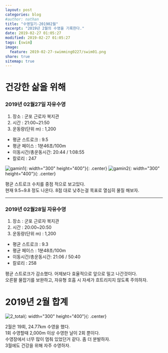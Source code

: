 ```yaml
---
layout: post
categories: blog
#author: nathan
title: "수영일기-201902월"
excerpt: "2019년 2월의 수영을 기록한다."
date: 2019-02-27 01:05:27
modified: 2019-02-27 01:05:27
tags: [swim]
image:
  feature: 2019-02-27-swimming0227/swim01.png
share: true
sitemap: true
---
```

# 건강한 삶을 위해

### 2019년 02월27일 자유수영
1. 장소 : 군포 근로자 복지관
2. 시간 : 21:00~21:50
3. 운동량(단위 m) : 1,200
  - 평균 스트로크 : 9.5
  - 평균 페이스 : 1분46초/100m
  - 이동시간/총운동시간: 20:44 / 1:08:55
  - 칼로리 : 247

![gamin1](/images/2019-02-27-swimming0227/0227_1.jpg){: width="300" height="400"}{: .center}
![gamin2](/images/2019-02-27-swimming0227/0227_2.jpg){: width="300" height="400"}{: .center}

평균 스트로크 수치를 중점 적으로 보고있다.  
현재 9.5~9.8 정도 나온다. 8점 대로 낮추는걸 목표로 열심히 물질 해보자.

---
### 2019년 02월28일 자유수영
1. 장소 : 군포 근로자 복지관
2. 시간 : 20:00~20:50
3. 운동량(단위 m) : 1,200
  - 평균 스트로크 : 9.3
  - 평균 페이스 : 1분48초/100m
  - 이동시간/총운동시간: 21:06 / 50:40
  - 칼로리 : 258

평균 스트로크가 감소했다. 어제보다 효율적으로 앞으로 밀고 나간것이다.  
오른팔 물잡기를 보완하고, 자유형 호흡 시 자세가 흐트리지지 않도록 주의하자.

# 2019년 2월 합계
![2_total](/images/2019-02-27-swimming0227/2_total.jpg){: width="300" height="400"}{: .center}

2월은 19회, 24.77km 수영을 했다.  
1회 수영할때 2,000m 이상 수영한 날이 2회 뿐이다.  
수영장에서 너무 많이 멈춰 있었던거 같다. 좀 더 분발하자.    
3월에도 건강을 위해 자주 수영하자.






<!--
인용구
> 문구
테두리(코드)
`문구`
볼드(굵은
**문구**
강조
==문구==
기울기
*문구*
취소선
~~문구~~
밑줄
++밑줄++
윗첨자,아래첨자
동해불과 <sub>백두산이</sub> 마르고 닳도록 ^하느님이 보우
각주
APT[^APT] 공격은 공격 기술이 아닌 흐름으로
[^APT]: APT는 Advance, Persistance, Threat의 두문어로
코드블럭
```javascript
 aaa
```
테이블
|column|column|column|
|:-----|:-----:|-----:|
|left|center|right|
이미지 삽입
![title](/images/2019-02-27-100-day-planning/20190227_162449.jpg '메모'){: width="100%" height="100%"}{: .center}
링크
[이름](주소)

## Reference
* [https://pivotal.io/cicd](https://pivotal.io/cicd)
-->
